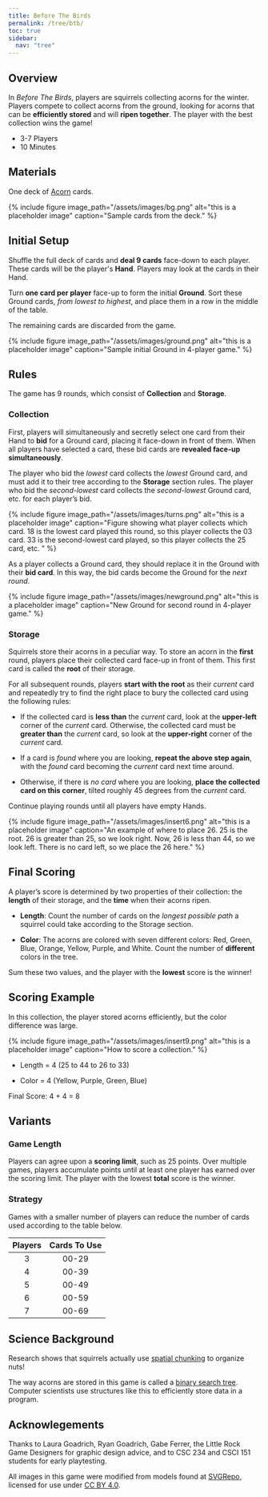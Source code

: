 ```yaml
---
title: Before The Birds
permalink: /tree/btb/
toc: true
sidebar:
  nav: "tree"
---
```


## Overview

In *Before The Birds*, players are squirrels collecting acorns for
the winter. Players compete to collect acorns from the ground, looking
for acorns that can be **efficiently stored** and will **ripen together**.
The player with the best collection wins the game!

* 3-7 Players
* 10 Minutes

## Materials

One deck of [Acorn]({{site.baseurl}}/tree) cards.

{% include figure image_path="/assets/images/bg.png" alt="this is a placeholder image" caption="Sample cards from the deck." %}

## Initial Setup

Shuffle the full deck of cards and **deal 9 cards** face-down to
each player. These cards will be the player's **Hand**. Players may
look at the cards in their Hand.

Turn **one card per player** face-up to
form the initial **Ground**. Sort these Ground cards, *from lowest
to highest*, and place them in a row in the middle of the table.

The remaining cards are discarded from the game.

{% include figure image_path="/assets/images/ground.png" alt="this is a placeholder image" caption="Sample initial Ground in 4-player game." %}

## Rules

The game has 9 rounds, which consist of **Collection** and **Storage**.

### Collection

First, players will simultaneously and secretly select one card from their Hand to **bid** for a Ground card, placing it face-down in front of them.  When all players have selected a card, these bid cards are **revealed face-up simultaneously**.

The player who bid the *lowest* card collects the *lowest* Ground card, and must add it to their tree according to the **Storage** section rules. The player who bid the *second-lowest* card collects the *second-lowest* Ground card, etc. for each player’s bid.

{% include figure image_path="/assets/images/turns.png" alt="this is a placeholder image" caption="Figure showing what player collects which card. 18 is the lowest card played this round, so this player collects the 03 card. 33 is the second-lowest card played, so this player collects the 25 card, etc. " %}

As a player collects a Ground card, they should replace it in the Ground with their **bid card**. In this way, the bid cards become the Ground for the *next round*.

{% include figure image_path="/assets/images/newground.png" alt="this is a placeholder image" caption="New Ground for second round in 4-player game." %}

### Storage

Squirrels store their acorns in a peculiar way. To store an acorn in the **first** round, players place their collected card face-up in front of them.  This first card is called the **root** of their storage.

For all subsequent rounds, players **start with the root** as their *current* card and repeatedly try to find the right place to bury the collected card using the following rules:

* If the collected card is **less than** the *current* card, look at the **upper-left** corner of the *current* card. Otherwise, the collected card must be **greater than** the *current* card, so look at the **upper-right** corner of the *current* card.

* If a card is *found* where you are looking, **repeat the above step again**, with the *found* card becoming the *current* card next time around.

* Otherwise, if there is *no card* where you are looking, **place the collected card on this corner**, tilted roughly 45 degrees from the *current* card.  

Continue playing rounds until all players have empty Hands.

{% include figure image_path="/assets/images/insert6.png" alt="this is a placeholder image" caption="An example of where to place 26. 25 is the root. 26 is greater than 25, so we look right. Now, 26 is less than 44, so we look left. There is no card left, so we place the 26 here." %}

## Final Scoring

A player’s score is determined by two properties of their collection: the **length** of their storage, and the **time** when their acorns ripen.

* **Length**: Count the number of cards on the *longest possible path* a squirrel could take according to the Storage section.

* **Color**: The acorns are colored with seven different colors: Red, Green, Blue, Orange, Yellow, Purple, and White. Count
the number of **different** colors in the tree.

Sum these two values, and the player with the **lowest** score is the winner!

## Scoring Example

In this collection, the player stored acorns efficiently,
but the color difference was large.

{% include figure image_path="/assets/images/insert9.png" alt="this is a placeholder image" caption="How to score a collection." %}

* Length	=  4  (25 to 44 to 26 to 33)

* Color 	=  4  (Yellow, Purple, Green, Blue)

Final Score: 4 + 4 = 8

## Variants

### Game Length

Players can agree upon a **scoring limit**, such as 25 points.
Over multiple games, players accumulate points until at least
one player has earned over the scoring limit. The player with
the lowest **total** score is the winner.

### Strategy

Games with a smaller number of players can reduce the number of
cards used according to the table below.

|Players|Cards To Use|
|:--:|:--:|
|3   |00-29|
|4   |00-39|
|5   |00-49|
|6   |00-59|
|7   |00-69|

## Science Background

Research shows that squirrels actually use
[spatial chunking](https://animals.howstuffworks.com/mammals/squirrels-really-organize-nuts.htm)
to organize nuts!

The way acorns are stored in this game is called a
[binary search tree](https://en.wikipedia.org/wiki/Binary_tree).
Computer scientists use structures like this to efficiently store data in a program.

## Acknowlegements

Thanks to Laura Goadrich, Ryan Goadrich, Gabe Ferrer, the Little
Rock Game Designers for graphic design advice, and to
CSC 234 and CSCI 151 students for early playtesting.

All images in this game were modified from models found at
[SVGRepo](https://www.svgrepo.com/), licensed for use under
[CC BY 4.0](https://creativecommons.org/licenses/by/4.0/).
